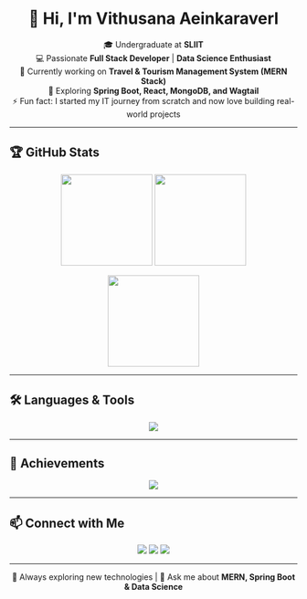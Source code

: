 <!-- Profile README -->

<h1 align="center">👋 Hi, I'm Vithusana Aeinkaraverl</h1>

<p align="center">
  🎓 Undergraduate at <b>SLIIT</b><br>
  💻 Passionate <b>Full Stack Developer</b> | <b>Data Science Enthusiast</b><br>
  🚀 Currently working on <b>Travel & Tourism Management System (MERN Stack)</b><br>
  🌱 Exploring <b>Spring Boot, React, MongoDB, and Wagtail</b><br>
  ⚡ Fun fact: I started my IT journey from scratch and now love building real-world projects  
</p>

---

## 🏆 GitHub Stats  

<p align="center">
  <img 
    src="https://github-readme-stats.vercel.app/api?username=AeinkaraverlVithusana&show_icons=true&theme=dark&include_all_commits=true&count_private=true&rank_icon=github&cache_seconds=1800&v=1" 
    height="160" 
  />
  <img 
    src="https://github-readme-stats.vercel.app/api/top-langs/?username=AeinkaraverlVithusana&layout=compact&theme=dark&cache_seconds=1800&v=1" 
    height="160" 
  />
</p>

<p align="center">
  <img src="https://streak-stats.demolab.com?user=AeinkaraverlVithusana&theme=dark&hide_border=true" height="160"/>
</p>

---

## 🛠 Languages & Tools  

<p align="center">
  <img src="https://skillicons.dev/icons?i=python,java,kotlin,react,nodejs,mongodb,mysql,git,github,vscode,tailwind,html,css,js,postman&theme=dark" />
</p>

---

## 🏅 Achievements  

<p align="center">
  <img src="https://github-profile-trophy.vercel.app/?username=AeinkaraverlVithusana&theme=onedark&row=1&column=6" />
</p>

---

## 📫 Connect with Me  

<p align="center">
  <a href="mailto:vithusana.a22@gmail.com"><img src="https://img.shields.io/badge/Gmail-D14836?style=for-the-badge&logo=gmail&logoColor=white"></a>
  <a href="https://www.linkedin.com/in/vithusana-aeinkaraverl-6867a2322/"><img src="https://img.shields.io/badge/LinkedIn-0077B5?style=for-the-badge&logo=linkedin&logoColor=white"></a>
  <a href="https://github.com/AeinkaraverlVithusana"><img src="https://img.shields.io/badge/GitHub-100000?style=for-the-badge&logo=github&logoColor=white"></a>
</p>

---

<p align="center">
  🔭 Always exploring new technologies | 💬 Ask me about <b>MERN, Spring Boot & Data Science</b>  
</p>
